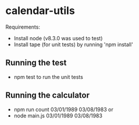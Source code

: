 # calendar-utils

Requirements:
* Install node (v8.3.0 was used to test)
* Install tape (for unit tests) by running 'npm install'

## Running the test
* npm test to run the unit tests

## Running the calculator
* npm run count 03/01/1989 03/08/1983 or 
* node main.js 03/01/1989 03/08/1983